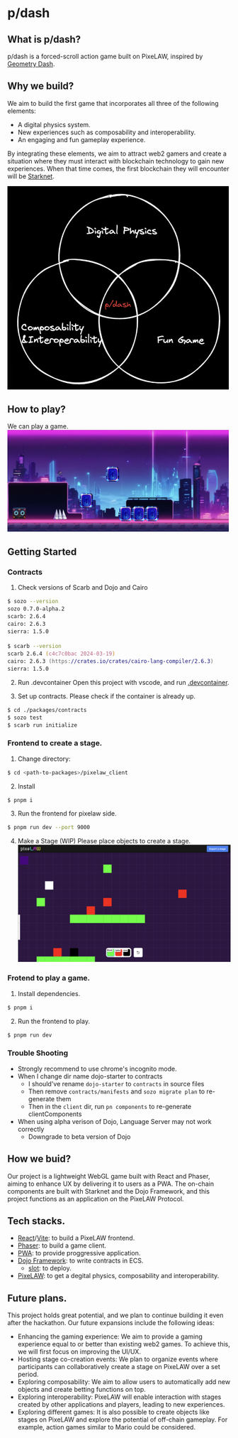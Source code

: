 # p/dash

## What is p/dash?
p/dash is a forced-scroll action game built on PixeLAW, inspired by [Geometry Dash](https://geometry-dash.fandom.com/wiki/Geometry_Dash_Wiki).

## Why we build?
We aim to build the first game that incorporates all three of the following elements:

- A digital physics system.
- New experiences such as composability and interoperability.
- An engaging and fun gameplay experience.

By integrating these elements, we aim to attract web2 gamers and create a situation where they must interact with blockchain technology to gain new experiences. When that time comes, the first blockchain they will encounter will be [Starknet](https://www.starknet.io/).

<img src="./assets/three_features.png" width="500px">

## How to play?
We can play a game.
<img src="./assets/gameplay.png" width="500px">

## Getting Started

### Contracts

1. Check versions of Scarb and Dojo and Cairo

```zsh
$ sozo --version                                                                               
sozo 0.7.0-alpha.2
scarb: 2.6.4
cairo: 2.6.3
sierra: 1.5.0

$ scarb --version       
scarb 2.6.4 (c4c7c0bac 2024-03-19)
cairo: 2.6.3 (https://crates.io/crates/cairo-lang-compiler/2.6.3)
sierra: 1.5.0
```

2. Run .devcontainer
Open this project with vscode, and run [.devcontainer](https://code.visualstudio.com/docs/devcontainers/containers).

3. Set up contracts.
Please check if the container is already up.
```zsh
$ cd ./packages/contracts
$ sozo test
$ scarb run initialize
```

### Frontend to create a stage.
1. Change directory:
```zsh
$ cd <path-to-packages>/pixelaw_client
```

2. Install
```zsh
$ pnpm i
```

3. Run the frontend for pixelaw side.
```zsh
$ pnpm run dev --port 9000
```

4. Make a Stage (WIP)
Please place objects to create  a stage.
![image](./assets/create_a_stage.png)

### Frotend to play a game.
1. Install dependencies.
```zsh
$ pnpm i
```

2. Run the frontend to play.
```zsh
$ pnpm run dev
```

### Trouble Shooting
- Strongly recommend to use chrome's incognito mode.
- When I change dir name dojo-starter to contracts
  - I should've rename `dojo-starter` to `contracts` in source files
  - Then remove `contracts/manifests` and `sozo migrate plan` to re-generate them
  - Then in the `client` dir, run `pn components` to re-generate clientComponents
- When using alpha verison of Dojo, Language Server may not work correctly
  - Downgrade to beta version of Dojo

## How we buid?
Our project is a lightweight WebGL game built with React and Phaser, aiming to enhance UX by delivering it to users as a PWA. The on-chain components are built with Starknet and the Dojo Framework, and this project functions as an application on the PixeLAW Protocol.

## Tech stacks.
- [React](https://react.dev/)/[Vite](https://vitejs.dev/): to build a PixeLAW frontend.
- [Phaser](https://phaser.io/): to build a game client.
- [PWA](https://en.wikipedia.org/wiki/Progressive_web_app): to provide proggressive application.
- [Dojo Framework](https://book.dojoengine.org/): to write contracts in ECS.
  - [slot](https://book.dojoengine.org/toolchain/slot): to deploy.
- [PixeLAW](https://www.pixelaw.xyz/): to get a degital physics, composability and interoperability.

## Future plans.
This project holds great potential, and we plan to continue building it even after the hackathon. Our future expansions include the following ideas:

- Enhancing the gaming experience: We aim to provide a gaming experience equal to or better than existing web2 games. To achieve this, we will first focus on improving the UI/UX.
- Hosting stage co-creation events: We plan to organize events where participants can collaboratively create a stage on PixeLAW over a set period.
- Exploring composability: We aim to allow users to automatically add new objects and create betting functions on top.
- Exploring interoperability: PixeLAW will enable interaction with stages created by other applications and players, leading to new experiences.
- Exploring different games: It is also possible to create objects like stages on PixeLAW and explore the potential of off-chain gameplay. For example, action games similar to Mario could be considered.